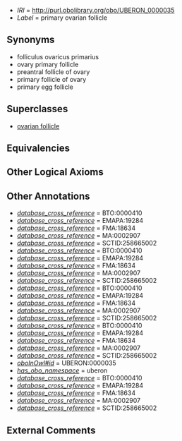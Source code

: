 * *IRI* = http://purl.obolibrary.org/obo/UBERON_0000035
 * *Label* = primary ovarian follicle

## Synonyms

 * folliculus ovaricus primarius
 * ovary primary follicle
 * preantral follicle of ovary
 * primary follicle of ovary
 * primary egg follicle

## Superclasses

 * [ovarian follicle](../../UBERON/05/UBERON_0001305.md)

## Equivalencies


## Other Logical Axioms


## Other Annotations

 * *[database_cross_reference](../../ef/oboInOwl#hasDbXref.md)* = BTO:0000410
 * *[database_cross_reference](../../ef/oboInOwl#hasDbXref.md)* = EMAPA:19284
 * *[database_cross_reference](../../ef/oboInOwl#hasDbXref.md)* = FMA:18634
 * *[database_cross_reference](../../ef/oboInOwl#hasDbXref.md)* = MA:0002907
 * *[database_cross_reference](../../ef/oboInOwl#hasDbXref.md)* = SCTID:258665002
 * *[database_cross_reference](../../ef/oboInOwl#hasDbXref.md)* = BTO:0000410
 * *[database_cross_reference](../../ef/oboInOwl#hasDbXref.md)* = EMAPA:19284
 * *[database_cross_reference](../../ef/oboInOwl#hasDbXref.md)* = FMA:18634
 * *[database_cross_reference](../../ef/oboInOwl#hasDbXref.md)* = MA:0002907
 * *[database_cross_reference](../../ef/oboInOwl#hasDbXref.md)* = SCTID:258665002
 * *[database_cross_reference](../../ef/oboInOwl#hasDbXref.md)* = BTO:0000410
 * *[database_cross_reference](../../ef/oboInOwl#hasDbXref.md)* = EMAPA:19284
 * *[database_cross_reference](../../ef/oboInOwl#hasDbXref.md)* = FMA:18634
 * *[database_cross_reference](../../ef/oboInOwl#hasDbXref.md)* = MA:0002907
 * *[database_cross_reference](../../ef/oboInOwl#hasDbXref.md)* = SCTID:258665002
 * *[database_cross_reference](../../ef/oboInOwl#hasDbXref.md)* = BTO:0000410
 * *[database_cross_reference](../../ef/oboInOwl#hasDbXref.md)* = EMAPA:19284
 * *[database_cross_reference](../../ef/oboInOwl#hasDbXref.md)* = FMA:18634
 * *[database_cross_reference](../../ef/oboInOwl#hasDbXref.md)* = MA:0002907
 * *[database_cross_reference](../../ef/oboInOwl#hasDbXref.md)* = SCTID:258665002
 * *[oboInOwl#id](../../id/oboInOwl#id.md)* = UBERON:0000035
 * *[has_obo_namespace](../../ce/oboInOwl#hasOBONamespace.md)* = uberon
 * *[database_cross_reference](../../ef/oboInOwl#hasDbXref.md)* = BTO:0000410
 * *[database_cross_reference](../../ef/oboInOwl#hasDbXref.md)* = EMAPA:19284
 * *[database_cross_reference](../../ef/oboInOwl#hasDbXref.md)* = FMA:18634
 * *[database_cross_reference](../../ef/oboInOwl#hasDbXref.md)* = MA:0002907
 * *[database_cross_reference](../../ef/oboInOwl#hasDbXref.md)* = SCTID:258665002

## External Comments

